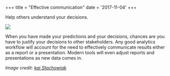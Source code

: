 +++
title = "Effective communication"
date = '2017-11-04'
+++

Help others understand your decisions.

<!--more-->

![](images/blackboard.jpg)

When you have made your predictions and your decisions, chances are you have to justify your decisions to other stakeholders. Any good analytics workflow will account for the need to effectively communicate results either as a report or a presentation. Modern tools will even adjust reports and presentations as new data comes in.

_Image credit: [kai Stachowiak](http://www.publicdomainpictures.net/view-image.php?image=137362&picture=successful)_